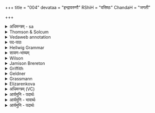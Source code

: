 +++
title = "004"
devataa = "इन्द्रावरुणौ"
RShiH = "वसिष्ठः"
ChandaH = "जगती"

+++
<details><summary>अधिमन्त्रम् - sa</summary>

- देवता - इन्द्रावरुणौ
- ऋषिः - वसिष्ठः
- छन्दः - जगती
</details>


<details><summary>Thomson & Solcum</summary>

युवा꣡म् इ꣡द् युत्सु꣡ पृ꣡तनासु व꣡ह्नयो  
युवां꣡ क्षे꣡मस्य प्रसवे꣡ मित꣡ज्ञवः  
ईशाना꣡ व꣡स्व उभ꣡यस्य कार꣡व  
इ꣡न्द्रावरुणा सुह꣡वा हवामहे
</details>

<details><summary>Vedaweb annotation</summary>

#### Strata
Cretic

#### Pāda-label
genre M  
genre M  
genre M  
genre M
#### Morph
ít ← ít (invariable)  
{}

pŕ̥tanāsu ← pŕ̥tanā- (nominal stem)  
{case:LOC, gender:F, number:PL}

váhnayaḥ ← váhni- (nominal stem)  
{case:NOM, gender:M, number:PL}

yutsú ← yúdh- (nominal stem)  
{case:LOC, gender:F, number:PL}

yuvā́m ← tvám (pronoun)  
{case:ACC, number:DU}

kṣémasya ← kṣéma- (nominal stem)  
{case:GEN, gender:M, number:SG}

mitájñavaḥ ← mitájñu- (nominal stem)  
{case:NOM, gender:M, number:PL}

prasavé ← prasavá- (nominal stem)  
{case:LOC, gender:M, number:SG}

yuvā́m ← tvám (pronoun)  
{case:ACC, number:DU}

īśānā́ ← √īś- (root)  
{case:ACC, gender:M, number:DU, tense:PRF, voice:MED}

kārávaḥ ← kārú- (nominal stem)  
{case:NOM, gender:M, number:PL}

ubháyasya ← ubháya- (nominal stem)  
{case:GEN, gender:M, number:SG}

vásvaḥ ← vásu- (nominal stem)  
{case:GEN, gender:N, number:SG}

havāmahe ← √hū- (root)  
{number:PL, person:1, mood:IND, tense:PRS, voice:MED}

índrāvaruṇā ← índrāváruṇa- (nominal stem)  
{case:VOC, gender:M, number:DU}

suhávā ← suháva- (nominal stem)  
{case:ACC, gender:M, number:DU}

</details>

<details><summary>पद-पाठः</summary>

यु॒वाम् । इत् । यु॒त्ऽसु । पृत॑नासु । वह्न॑यः । यु॒वाम् । क्षेम॑स्य । प्र॒ऽस॒वे । मि॒तऽज्ञ॑वः ।  
ई॒शा॒ना । वस्वः॑ । उ॒भय॑स्य । का॒रवः॑ । इन्द्रा॑वरुणा । सु॒ऽहवा॑ । ह॒वा॒म॒हे॒ ॥
</details>

<details><summary>Hellwig Grammar</summary>

-   *yuvām* ← *tvad*
- \[noun\], accusative, dual
- “you.”
------------------------------------------------------------------------
- *id*
- \[adverb\]
- “indeed; assuredly; entirely.”
------------------------------------------------------------------------
- *yutsu* ← *yudh*
- \[noun\], locative, plural
- “battle; fight; war; combat.”
------------------------------------------------------------------------
- *pṛtanāsu* ← *pṛtanā*
- \[noun\], locative, plural, feminine
- “army; battle; pṛtanā \[word\]; pṛtanā.”
------------------------------------------------------------------------
- *vahnayo* ← *vahnayaḥ* ← *vahni*
- \[noun\], nominative, plural, masculine
- “fire; digestion; Plumbago zeylanica; Agni; vahni; draft horse;
    three; sacrificial fire; Vahni; gold; southeast; citron; charioteer;
    leader.”
------------------------------------------------------------------------
- *yuvāṃ* ← *yuvām* ← *tvad*
- \[noun\], accusative, dual
- “you.”
------------------------------------------------------------------------
- *kṣemasya* ← *kṣema*
- \[noun\], genitive, singular, masculine
- “ease; happiness; peace; tranquillity; kṣema \[word\]; respite;
    rest.”
------------------------------------------------------------------------
- *prasave* ← *prasava*
- \[noun\], locative, singular, masculine
- “stimulation.”
------------------------------------------------------------------------
- *mitajñavaḥ* ← *mitajñu*
- \[noun\], nominative, plural, masculine
- “kneeling.”
------------------------------------------------------------------------
- *īśānā* ← *īś*
- \[verb noun\], accusative, dual
- “govern; command; master; dominate; can; reign; control; own.”
------------------------------------------------------------------------
- *vasva* ← *vasvaḥ* ← *vasu*
- \[noun\], genitive, singular, neuter
- “wealth; property; gold; vasu \[word\]; ruby; treasure; jewel.”
------------------------------------------------------------------------
- *ubhayasya* ← *ubhaya*
- \[noun\], genitive, singular, neuter
- “both(a).”
------------------------------------------------------------------------
- *kārava* ← *kāravaḥ* ← *kāru*
- \[noun\], nominative, plural, masculine
- “poet; singer.”
------------------------------------------------------------------------
- *indrāvaruṇā* ← *indrāvaruṇa*
- \[noun\], accusative, dual, masculine
- “Varuna; Indra.”
------------------------------------------------------------------------
- *suhavā* ← *su*
- \[adverb\]
- “very; well; good; nicely; beautiful; su; early; quite.”
------------------------------------------------------------------------
- *suhavā* ← *havā* ← *hava*
- \[noun\], vocative, dual, masculine
- “invocation.”
------------------------------------------------------------------------
- *havāmahe* ← *hvā*
- \[verb\], plural, Present indikative
- “raise; call on; call; summon.”
------------------------------------------------------------------------
</details>

<details><summary>सायण-भाष्यम्</summary>

हे इन्द्रावरुणौ **वह्नयः** हविषां स्तोत्राणां वा वोढार ऋत्विजः **युत्सु** युद्धेषु **पृतनासु** शत्रुसेनासु रक्षणार्थं **युवामित्** युवामेव हवन्ते आह्वयन्ति । **मितज्ञवः** संकुचितजानुका अङ्गिरसोऽपि **क्षेमस्य** रक्षणस्य **प्रसवे** उत्पादने निमित्तभूते सति **युवाम्** एव हवन्ते । अतः कारणात् हे इन्द्रावरुणौ **कारवः** स्तोतारो वयमपि **उभयस्य** दिव्यस्य पार्थिवस्य च **वस्वः** वसुनो धनस्य **ईशाना** ईश्वरौ **सुहवा** सुखेन ह्वातव्यौ युवामेव **हवामहे** आह्वयामहे ॥
</details>

<details><summary>Wilson</summary>

### English translation:

“The bearers (of offerings) invoke you, **Indra** and **Varuṇa**, in wars, in battles; on banded knees (theAṅgirasas invoke you) for the begetting of prosperity; and we, your worshippers, invoke you, who are entitled torespectful homage, the lords of both celestial and terrestrial treasures.”

### Commentary by Sāyaṇa: Ṛgveda-bhāṣya

In battles: priyasat = śatrusenāsu,among hostile armies; respectful homage: suhasva = sukhena hvatavyau, easily accessible to invocation, easilyinvoked
</details>

<details><summary>Jamison Brereton</summary>

As chariot-drivers we call upon just you in conflicts and battles; (seated)  with knees fixed, we call upon you at your instigation of peaceful  
settlement;  
we singers call upon you, easy to call, the masters of the good belonging  to both (war and peace), o Indra and Varuṇa.
</details>

<details><summary>Griffith</summary>

In battels and in frays we ministering priests, kneeling upon our knees for furtherance of our weal,  
     Invoke you, only you, the Lords of twofold wealth, you prompt to hear, we bards, O Indra-Varuna.
</details>

<details><summary>Geldner</summary>

Euch rufen die Wagenlenker in den Kämpfen, in den Schlachten, euch rufen in der Tätigkeit des Friedens wir Dichter mit aufgestemmten Knieen, o Indra und Varuna, die ihr über das beiderseitige Gut gebietet, und euch gern rufen lasset.
</details>

<details><summary>Grassmann</summary>

In Kampf und Schlachten rufen wir euch eilend an, wir unermüdlich wirkend in des Friedens Zeit; Die gern ihr hört und helft, o Indra-Varuna, und über Gut des Kriegs und Friedens Herren seid.
</details>

<details><summary>Elizarenkova</summary>

Только вас двоих (призывают) возницы в битвах, в сражениях,  
Вас – при побуждении к миру, (они,) твердо стоящие на коленях.  
(Вас двоих,) повелевающих двоякого рода богатством, (мы,) певцы,  
Призываем, О Индра-Варуна, как (тех), кого хорошо призывать.
</details>



<details><summary>अधिमन्त्रम् (VC)</summary>

- इन्द्रावरुणौ
- वसिष्ठः
- आर्षीजगती
- निषादः
</details>

<details><summary>आर्यमुनि - पदार्थः</summary>

पदार्थान्वयभाषाः -  (इन्द्रावरुणा) हे विद्वान् पुरुषो ! तुम्हें (सुहवा) प्रेमपूर्वक (हवामहे) बुलाकर उपदेश करता हूँ कि तुम लोग (कारवः) कर्मशील बनकर (उभयस्य) राजा तथा प्रजा दोनों के कल्याण में (वस्वः) प्रयत्न करो और (ईशाना) ऐश्वर्य्यसम्पन्न होकर (मितज्ञवः) व्यायामसाधित लघुशरीरवाले (क्षेमस्य, प्रसवे) सबके लिए सुख की वृद्धि करो, (युवां) आप लोगों को उचित है कि (पृतनासु) युद्धों में (वह्नयः) उत्साही होकर (युत्सु) राज्य के संगठन में (युवां) तुम्हारा (इत्) ज्ञान वृद्धि को प्राप्त हो॥४॥
</details>

<details><summary>आर्यमुनि - भावार्थः</summary>

भावार्थभाषाः -  परमात्मा उपदेश करते हैं कि हे अध्यापक तथा उपदेशकों ! मैं तुम्हें बुलाकर अर्थात् ज्ञान द्वारा मेरे समीप स्थित हुए तुम्हें उपदेश करता हूँ कि तुम अनुष्ठानी बनकर राजा तथा प्रजा दोनों के हित में प्रयन्त करो, क्योंकि अनुष्ठानशील पुरुष ही उपदेशों द्वारा संसार का कल्याण कर सकता है, अन्य नहीं। हे विद्वानों ! तुम युद्धविद्या के ज्ञाता बनकर सदैव अपने ज्ञान को बढ़ाते रहो और युद्ध में उत्साहपूर्वक शत्रुओं का दमन करते हुए राज्य के संगठन में सदा प्रयत्न करते रहो ॥४॥
</details>

<details><summary>आर्यमुनि - पदार्थः</summary>

पदार्थान्वयभाषाः -  (इन्द्रावरुणा) भो विद्वांसः ! वयं युष्मान् (सुहवा) सुखेन हातव्यान् (हवामहे) आहूय उपदिशामि, यत् यूयं (कारवः) कर्मशीलाः सन्तः (उभयस्य) राज्ञः प्रजानां च कल्याणाय (वस्वः) प्रयतध्वम् (ईशाना) ऐश्वर्यसम्पन्ना भूत्वा (मितज्ञवः) सङ्कुचितजानुकाः =व्यायामादिप्रयत्नसम्पादितलघुशरीराः सन्तः (क्षेमस्य, प्रसवे) क्षेमोत्पादने निमित्तं भवत (युवाम्) यूयं (पृतनासु) शत्रुसेनासु (वह्नयः) सोत्साहाः सन्तः (युत्सु) युद्धेषु (युवाम्) युष्माकं (इत्) ज्ञानं वर्धतामिति युष्माभिः कर्तव्यम् ॥४॥
</details>